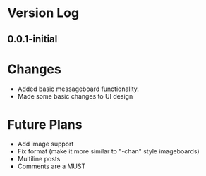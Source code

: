 # Version Log

## 0.0.1-initial
# Changes
- Added basic messageboard functionality. 
- Made some basic changes to UI design

# Future Plans
- Add image support
- Fix format (make it more similar to "-chan" style imageboards)
- Multiline posts
- Comments are a MUST
